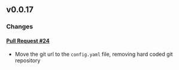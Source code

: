 ## v0.0.17

### Changes

#### [Pull Request #24](https://github.com/Maahsome/ktrouble/pull/24)

- Move the git url to the `config.yaml` file, removing hard coded git repository

